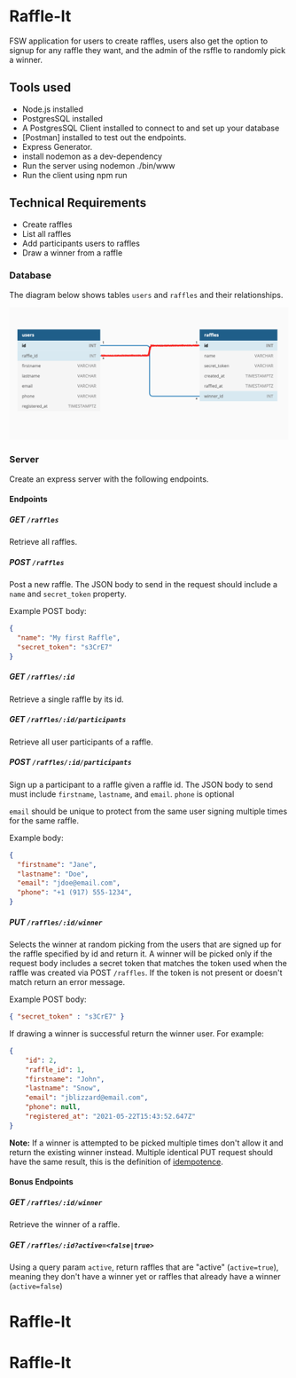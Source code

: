 
# Raffle-It

FSW application for users to create raffles, users also get the option to signup for any raffle they want, and the admin of the rsffle to randomly pick a winner.

## Tools used

- Node.js installed
- PostgresSQL installed
- A PostgresSQL Client installed to connect to and set up your database
- [Postman] installed to test out the endpoints.
- Express Generator.
- install nodemon as a dev-dependency
- Run the server using nodemon ./bin/www
- Run the client using npm run

## Technical Requirements

- Create raffles
- List all raffles
- Add participants users to raffles
- Draw a winner from a raffle


### Database
The diagram below shows tables `users` and `raffles` and their relationships.

![database tables diagram](./assets/raffel-app-db-diagram.png)

### Server

Create an express server with the following endpoints.

#### Endpoints

##### GET `/raffles`

Retrieve all raffles.

##### POST `/raffles`

Post a new raffle. The JSON body to send in the request should include a `name` and `secret_token` property.

Example POST body: 

```json
{ 
  "name": "My first Raffle", 
  "secret_token": "s3CrE7" 
}
```

##### GET `/raffles/:id`

Retrieve a single raffle by its id.

##### GET `/raffles/:id/participants`

Retrieve all user participants of a raffle.

##### POST `/raffles/:id/participants`

Sign up a participant to a raffle given a raffle id. The JSON body to send must include `firstname`, `lastname`, and `email`.
`phone` is optional

`email` should be unique to protect from the same user signing multiple times for the same raffle.

Example body: 

```json
{ 
  "firstname": "Jane",
  "lastname": "Doe",
  "email": "jdoe@email.com",
  "phone": "+1 (917) 555-1234",
}
```

##### PUT `/raffles/:id/winner`

Selects the winner at random picking from the users that are signed up for the raffle specified by id and return it. A winner will be picked only if the request body includes a secret token that matches the token used when the raffle was created via POST `/raffles`.  If the token is not present or doesn't match return an error message.

Example POST body:

```json
{ "secret_token" : "s3CrE7" }
```

If drawing a winner is successful return the winner user. For example:

```json
{
    "id": 2,
    "raffle_id": 1,
    "firstname": "John",
    "lastname": "Snow",
    "email": "jblizzard@email.com",
    "phone": null,
    "registered_at": "2021-05-22T15:43:52.647Z"
}
```

**Note:** If a winner is attempted to be picked multiple times don't allow it and return the existing winner instead. Multiple identical PUT request should have the same result, this is the definition of [idempotence](https://developer.mozilla.org/en-US/docs/Web/HTTP/Methods/PUT#:~:text=The%20difference%20between%20PUT%20and,placing%20an%20order%20several%20times.).

#### Bonus Endpoints

##### GET `/raffles/:id/winner`

Retrieve the winner of a raffle.

##### GET `/raffles/:id?active=<false|true>`

Using a query param `active`, return raffles that are "active" (`active=true`), meaning they don't have a winner yet or raffles that already have a winner (`active=false`)


# Raffle-It
# Raffle-It
